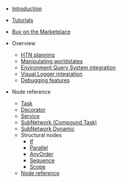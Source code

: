 - [Introduction](README.md)
- [Tutorials](tutorials.md)
- [Buy on the Marketplace](https://www.unrealengine.com/marketplace/en-US/product/29560d88937e4cd1a435f4b634890655)

- Overview

    - [HTN planning](planning.md)
    - [Manipulating worldstates](manipulating-worldstates.md)
    - [Environment Query System integration](eqs.md)
    - [Visual Logger integration](vislog.md)
    - [Debugging features](debugging.md)
    
- Node reference

    - [Task](task.md)
    - [Decorator](decorator.md)
    - [Service](service.md)
    - [SubNetwork (Compound Task)](subnetwork.md)
    - [SubNetwork Dynamic](subnetwork-dynamic.md)
    - Structural nodes
        - [If](if.md)
        - [Parallel](parallel.md)
        - [AnyOrder](anyorder.md)
        - [Sequence](sequence.md)
        - [Scope](scope.md)
    - [Node reference](node-reference.md)
